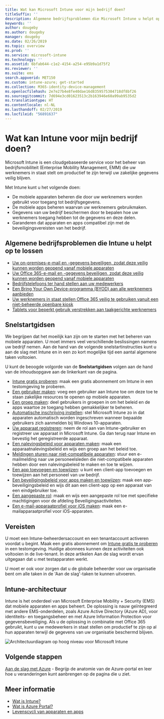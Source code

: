 ```yaml
---
title: Wat kan Microsoft Intune voor mijn bedrijf doen?
titleSuffix: ''
description: Algemene bedrijfsproblemen die Microsoft Intune u helpt op te lossen.
keywords: ''
author: dougeby
ms.author: dougeby
manager: dougeby
ms.date: 02/26/2019
ms.topic: overview
ms.prod: ''
ms.service: microsoft-intune
ms.technology: ''
ms.assetid: 6bfab644-c1e2-4154-a254-e95b9a1d75f2
ms.reviewer: ''
ms.suite: ems
search.appverid: MET150
ms.custom: intune-azure; get-started
ms.collection: M365-identity-device-management
ms.openlocfilehash: 2e7e27b4e8fe40dae16d8359575304718df8bf26
ms.sourcegitcommit: 7d694e3cd01623513c2b163946e60a99ab9535d2
ms.translationtype: HT
ms.contentlocale: nl-NL
ms.lasthandoff: 02/27/2019
ms.locfileid: "56891637"
---
```

# <a name="what-can-intune-do-for-my-company"></a>Wat kan Intune voor mijn bedrijf doen?
Microsoft Intune is een cloudgebaseerde service voor het beheer van bedrijfsmobiliteit (Enterprise Mobility Management, EMM) die uw werknemers in staat stelt om productief te zijn terwijl uw zakelijke gegevens veilig blijven.

Met Intune kunt u het volgende doen:

- De mobiele apparaten beheren die door uw werknemers worden gebruikt voor toegang tot bedrijfsgegevens.
- De mobiele apps beheren waarvan uw werknemers gebruikmaken.
- Gegevens van uw bedrijf beschermen door te bepalen hoe uw werknemers toegang hebben tot de gegevens en deze delen.
- Garanderen dat apparaten en apps compatibel zijn met de beveiligingsvereisten van het bedrijf.

## <a name="common-business-problems-that-intune-helps-solve"></a>Algemene bedrijfsproblemen die Intune u helpt op te lossen

* [Uw on-premises-e-mail en -gegevens beveiligen, zodat deze veilig kunnen worden geopend vanaf mobiele apparaten](common-scenarios.md#protecting-your-on-premises-email-and-data-so-it-can-be-safely-accessed-by-mobile-devices)
* [Uw Office 365-e-mail en -gegevens beveiligen, zodat deze veilig kunnen worden geopend vanaf mobiele apparaten](common-scenarios.md#protecting-your-office-365-email-and-data-so-it-can-be-safely-accessed-by-mobile-devices)
* [Bedrijfstelefoons ter hand stellen aan uw medewerkers](common-scenarios.md#issue-corporate-owned-phones-to-your-employees)
* [Een Bring Your Own Device-programma (BYOD) aan alle werknemers aanbieden](common-scenarios.md#offer-a-bring-your-own-device-program-to-all-employees)
* [Uw werknemers in staat stellen Office 365 veilig te gebruiken vanuit een niet-beheerde openbare kiosk](common-scenarios.md#enable-your-employees-to-securely-access-office-365-from-an-unmanaged-public-kiosk)
* [Tablets voor beperkt gebruik verstrekken aan taakgerichte werknemers](common-scenarios.md#issue-limited-use-shared-tablets-to-your-employees)

## <a name="quickstarts"></a>Snelstartgidsen

We begrijpen dat het moeilijk kan zijn om te starten met het beheren van mobiele apparaten. U moet immers veel verschillende beslissingen namens uw bedrijf nemen. Aan de hand van de volgende snelstartinstructies kunt u aan de slag met Intune en in een zo kort mogelijke tijd een aantal algemene taken voltooien.

U kunt de beoogde volgorde van de **Snelstartgidsen** volgen aan de hand van de inhoudsopgave aan de linkerkant van de pagina.

- [Intune gratis proberen](free-trial-sign-up.md): maak een gratis abonnement om Intune in een testomgeving te proberen.    
- [Een gebruiker maken](quickstart-create-user.md): voeg een gebruiker aan Intune toe om deze toe te staan zakelijke resources te openen op mobiele apparaten.
- [Een groep maken](quickstart-create-group.md): deel gebruikers in groepen in om het beleid en de apps waartoe ze toegang hebben gemakkelijker te beheren.
- [Automatische inschrijving instellen](quickstart-setup-auto-enrollment.md): stel Microsoft Intune zo in dat apparaten automatisch worden ingeschreven wanneer bepaalde gebruikers zich aanmelden bij Windows 10-apparaten.
- [Uw apparaat registreren](quickstart-enroll-windows-device.md): neem de rol aan van Intune-gebruiker en registreer uw apparaat in Microsoft Intune. Ga dan terug naar Intune en bevestig het geregistreerde apparaat.
- [Een nalevingsbeleid voor apparaten maken](quickstart-set-password-length-android.md): maak een apparaatnalevingsbeleid en wijs een groep aan het beleid toe.
- [Meldingen sturen naar niet-compatibele apparaten](quickstart-send-notification.md): stuur een e-mailmelding naar uw personeelsleden die niet-compatibele apparaten hebben door een nalevingsbeleid te maken en toe te wijzen.
- [Een app toevoegen en toewijzen](quickstart-add-assign-app.md): u kunt een client-app toevoegen en toewijzen aan het personeel van uw bedrijf.
- [Een beveiligingsbeleid voor apps maken en toewijzen](quickstart-create-assign-app-policy.md): maak een app-beveiligingsbeleid en wijs dit aan een client-app op een apparaat van een eindgebruiker toe.
- [Een aangepaste rol](quickstart-create-custom-role.md): maak en wijs een aangepaste rol toe met specifieke machtigingen voor de afdeling Beveiligingsactiviteiten. 
- [Een e-mail-apparaatprofiel voor iOS maken](quickstart-email-profile.md): maak een e-mailapparaatprofiel voor iOS-apparaten.

## <a name="prerequisites"></a>Vereisten

U moet een Intune-beheerdersaccount en een tenantaccount activeren voordat u begint. Maak een gratis abonnement om [Intune gratis te proberen](free-trial-sign-up.md) in een testomgeving. Huidige abonnees kunnen deze activiteiten ook voltooien in de live-tenant. In deze artikelen Aan de slag wordt ervan uitgegaan dat u met testapparaten werkt.

U moet er ook voor zorgen dat u de globale beheerder voor uw organisatie bent om alle taken in de 'Aan de slag'-taken te kunnen uitvoeren.

## <a name="intune-architecture"></a>Intune-architectuur

Intune is het onderdeel van Microsoft Enterprise Mobility + Security (EMS) dat mobiele apparaten en apps beheert. De oplossing is nauw geïntegreerd met andere EMS-onderdelen, zoals Azure Active Directory (Azure AD), voor identiteits- en toegangsbeheer en met Azure Information Protection voor gegevensbeveiliging. Als u de oplossing in combinatie met Office 365 gebruikt, kunt u uw medewerkers in staat stellen om productief te zijn op al hun apparaten terwijl de gegevens van uw organisatie beschermd blijven.

![Architectuurdiagram op hoog niveau voor Microsoft Intune](/intune/media/intunearchitecture.svg)

## <a name="next-steps"></a>Volgende stappen

[Aan de slag met Azure](get-started-azure.md) - Begrijp de anatomie van de Azure-portal en leer hoe u veranderingen kunt aanbrengen op de pagina die u ziet.

## <a name="learn-more"></a>Meer informatie

* [Wat is Intune?](introduction-intune.md)
* [Wat is Azure Portal?](what-is-intune.md)
* [Levenscycli van apparaten en apps](introduction-device-app-lifecycles.md)
